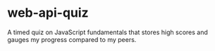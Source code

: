 # web-api-quiz
A timed quiz on JavaScript fundamentals that stores high scores and gauges my progress compared to my peers.
